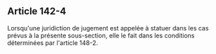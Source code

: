 Article 142-4
----
Lorsqu'une juridiction de jugement est appelée à statuer dans les cas prévus à
la présente sous-section, elle le fait dans les conditions déterminées par
l'article 148-2.
